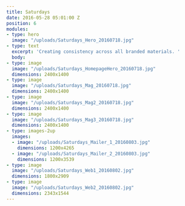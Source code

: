```yaml
---
title: Saturdays
date: 2016-05-28 05:01:00 Z
position: 6
modules:
- type: hero
  image: "/uploads/Saturdays_Hero_20160718.jpg"
- type: text
  excerpt: 'Creating consistency across all branded materials. '
  body: 
- type: image
  image: "/uploads/Saturdays_HomepageHero_20160718.jpg"
  dimensions: 2400x1400
- type: image
  image: "/uploads/Saturdays_Mag_20160718.jpg"
  dimensions: 2400x1400
- type: image
  image: "/uploads/Saturdays_Mag2_20160718.jpg"
  dimensions: 2400x1400
- type: image
  image: "/uploads/Saturdays_Mag3_20160718.jpg"
  dimensions: 2400x1400
- type: images-2up
  images:
  - image: "/uploads/Saturdays_Mailer_1_20160803.jpg"
    dimensions: 1200x4265
  - image: "/uploads/Saturdays_Mailer_2_20160803.jpg"
    dimensions: 1200x3539
- type: image
  image: "/uploads/Saturdays_Web1_20160802.jpg"
  dimensions: 1800x2909
- type: image
  image: "/uploads/Saturdays_Web2_20160802.jpg"
  dimensions: 2343x1544
---
```


